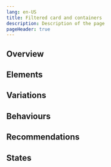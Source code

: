 ```yaml
---
lang: en-US
title: Filtered card and containers
description: Description of the page
pageHeader: true
---
```


## Overview

## Elements

## Variations

## Behaviours

## Recommendations

## States